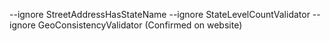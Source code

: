 --ignore StreetAddressHasStateName --ignore StateLevelCountValidator --ignore GeoConsistencyValidator (Confirmed on website)
